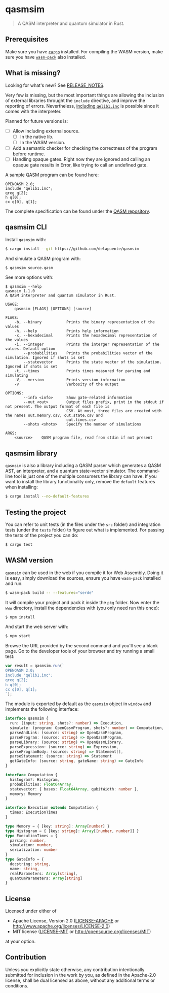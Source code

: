# qasmsim
> A QASM interpreter and quantum simulator in Rust.

## Prerequisites

Make sure you have [`cargo`](https://doc.rust-lang.org/cargo/getting-started/installation.html) installed.
For compiling the WASM version, make sure you have [`wasm-pack`](https://rustwasm.github.io/wasm-pack/installer/)
also installed.

## What is missing?

Looking for what's new? See [RELEASE_NOTES](RELEASE_NOTES.md).

Very few is missing, but the most important things are allowing the inclusion
of external libraries throught the `include` directive, and improve the
reporting of errors. Nevertheless,
[including `qelib1.inc`](https://github.com/Qiskit/openqasm/blob/master/examples/generic/qelib1.inc) is possible since it comes with the interpreter.

Planned for future versions is:

 - [ ] Allow including external source.
   - [ ] In the native lib.
   - [ ] In the WASM version.
 - [ ] Add a semantic checker for checking the correctness of the program before runtime.
 - [ ] Handling opaque gates. Right now they are ignored and calling an opaque gate results in Error, like trying to call an undefined gate.

A sample QASM program can be found here:

```qasm
OPENQASM 2.0;
include "qelib1.inc";
qreg q[2];
h q[0];
cx q[0], q[1];
```

The complete specification can be found under the [QASM repository](https://github.com/Qiskit/openqasm/blob/master/spec-human/).

## qasmsim CLI

Install `qasmsim` with:

```sh
$ cargo install --git https://github.com/delapuente/qasmsim
```

And simulate a QASM program with:

```sh
$ qasmsim source.qasm
```

See more options with:

```
$ qasmsim --help
qasmsim 1.1.0
A QASM interpreter and quantum simulator in Rust.

USAGE:
    qasmsim [FLAGS] [OPTIONS] [source]

FLAGS:
    -b, --binary           Prints the binary representation of the values
    -h, --help             Prints help information
    -x, --hexadecimal      Prints the hexadecimal representation of the values
    -i, --integer          Prints the interger representation of the values. Default option
        --probabilities    Prints the probabilities vector of the simulation. Ignored if shots is set
        --statevector      Prints the state vector of the simulation. Ignored if shots is set
    -t, --times            Prints times measured for parsing and simulating
    -V, --version          Prints version information
    -v                     Verbosity of the output

OPTIONS:
        --info <info>      Show gate-related information
        --out <out>        Output files prefix, print in the stdout if not present. The output format of each file is
                           CSV. At most, three files are created with the names out.memory.csv, out.state.csv and
                           out.times.csv
        --shots <shots>    Specify the number of simulations

ARGS:
    <source>    QASM program file, read from stdin if not present
```

## qasmsim library

`qasmsim` is also a library including a QASM parser which generates a QASM AST,
an interpreter, and a quantum state-vector simulator. The command-line tool is
just one of the multiple consumers the library can have. If you want to install
the library functionality only, remove the `default` features when installing:

```sh
$ cargo install --no-default-features
```

## Testing the project

You can refer to unit tests (in the files under the `src` folder) and integration tests (under the `tests` folder) to figure out what is implemented. For passing the tests of the project you can do:

```sh
$ cargo test
```

## WASM version

`qasmsim` can be used in the web if you compile it for Web Assembly. Doing it is easy, simply download the sources, ensure you have `wasm-pack` installed and run:

```sh
$ wasm-pack build -- --features="serde"
```

It will compile your project and pack it inside the `pkg` folder. Now enter the `www` directory, install the dependencies with (you only need run this once):

```sh
$ npm install
```

And start the web server with:

```sh
$ npm start
```

Browse the URL provided by the second command and you'll see a blank page. Go to the developer tools of your browser and try running a small test:

```js
var result = qasmsim.run(`
OPENQASM 2.0;
include "qelib1.inc";
qreg q[2];
h q[0];
cx q[0], q[1];
`);
```

The module is exported by default as the `qasmsim` object in `window` and implements the following interface:

```ts
interface qasmsim {
  run: (input: string, shots?: number) => Execution,
  simulate: (program: OpenQasmProgram, shots?: number) => Computation,
  parseAndLink: (source: string) => OpenQasmProgram,
  parseProgram: (source: string) => OpenQasmProgram,
  parseLibrary: (source: string) => OpenQasmLibrary,
  parseExpression: (source: string) => Expression,
  parseProgramBody: (source: string) => Statement[],
  parseStatement: (source: string) => Statement
  getGateInfo: (source: string, gateName: string) => GateInfo
}

interface Computation {
  histogram?: Histogram,
  probabilities: Float64Array,
  statevector: { bases: Float64Array, qubitWidth: number },
  memory: Memory
}

interface Execution extends Computation {
  times: ExecutionTimes
}

type Memory = { [key: string]: Array[number] }
type Histogram = { [key: string]: Array[[number, number]] }
type ExecutionTimes = {
  parsing: number,
  simulation: number,
  serialization: number
}
type GateInfo = {
  docstring: string,
  name: string,
  realParameters: Array[string],
  quantumParameters: Array[string]
}
```

## License

Licensed under either of

 * Apache License, Version 2.0
   ([LICENSE-APACHE] or http://www.apache.org/licenses/LICENSE-2.0)
 * MIT license
   ([LICENSE-MIT] or http://opensource.org/licenses/MIT)

at your option.

[LICENSE-APACHE]: LICENSE-APACHE.txt
[LICENSE-MIT]: LICENSE-MIT.txt

## Contribution

Unless you explicitly state otherwise, any contribution intentionally submitted
for inclusion in the work by you, as defined in the Apache-2.0 license, shall be
dual licensed as above, without any additional terms or conditions.

